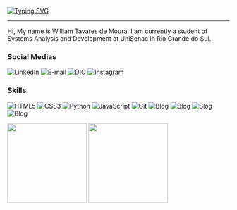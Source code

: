 <a href="https://git.io/typing-svg"><img src="https://readme-typing-svg.demolab.com?font=&pause=1000&color=A03DBB&center=true&vCenter=true&width=450&height=70&lines=Welcome+to+my+GitHub" alt="Typing SVG" /></a>
<hr>
Hi, My name is William Tavares de Moura. I am currently a student of Systems Analysis and Development at UniSenac in Rio Grande do Sul.



  ### Social Medias
  [![LinkedIn](https://img.shields.io/badge/-LinkedIn-000?style=for-the-badge&logo=linkedin&logoColor=30A3DC)](https://www.linkedin.com/in/william-tavares-de-moura/)
  [![E-mail](https://img.shields.io/badge/Gmail-D14836?style=for-the-badge&logo=gmail&logoColor=white)](williamtavaresdemoura@gmail.com)
  [![DIO](https://img.shields.io/badge/-Meu%20Perfil%20na%20DIO-30A3DC?style=for-the-badge)](https://web.dio.me/users/williamtavaresdemoura/)
  [![Instagram](https://img.shields.io/badge/Instagram-000?style=for-the-badge&logo=instagram)](https://www.instagram.com/mestre_will/)


  ### Skills
  ![HTML5](https://img.shields.io/badge/HTML5-000?style=for-the-badge&logo=html5)
  ![CSS3](https://img.shields.io/badge/CSS3-000?style=for-the-badge&logo=css3&logoColor=264CE4)
  ![Python](https://img.shields.io/badge/Python-000?style=for-the-badge&logo=python)
  ![JavaScript](https://img.shields.io/badge/JavaScript-000?style=for-the-badge&logo=javascript)
  ![Git](https://img.shields.io/badge/Git-000?style=for-the-badge&logo=git&logoColor=E94D5F)
  ![Blog](https://img.shields.io/badge/Java-ED8B00?style=for-the-badge&logo=openjdk&logoColor=white)
  ![Blog](https://img.shields.io/badge/PHP-777BB4?style=for-the-badge&logo=php&logoColor=white)
  ![Blog](https://img.shields.io/badge/MySQL-00000F?style=for-the-badge&logo=mysql&logoColor=white)
  ![Blog](https://img.shields.io/badge/Bootstrap-563D7C?style=for-the-badge&logo=bootstrap&logoColor=white)
  
  <img height="180em" src="https://github-readme-stats.vercel.app/api?username=MestreWil&show_icons=true&theme=dracula&include_all_commits=true&count_private=true"/>
  <img height="180em" src="https://github-readme-stats.vercel.app/api/top-langs/?username=MestreWil&layout=compact&langs_count=7&theme=dark"/>

